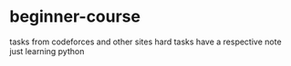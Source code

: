 # beginner-course
tasks from codeforces and other sites
hard tasks have a respective note
just learning python
